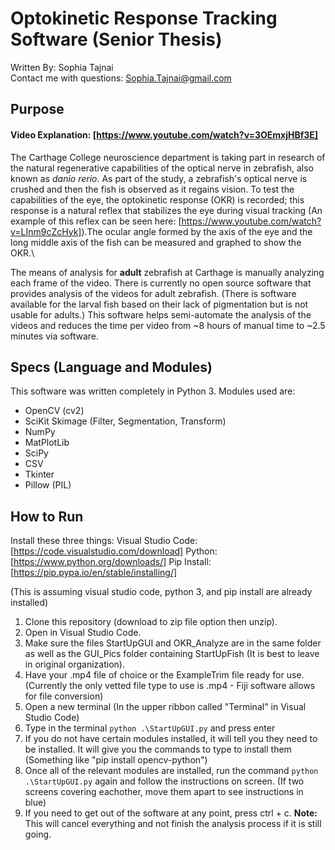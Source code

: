 # Optokinetic Response Tracking Software (Senior Thesis)
Written By: Sophia Tajnai\
Contact me with questions: Sophia.Tajnai@gmail.com

## Purpose
#### Video Explanation: [https://www.youtube.com/watch?v=3OEmxjHBf3E]
  The Carthage College neuroscience department is taking part in research of the natural regenerative capabilities of the optical nerve in zebrafish, also known as *danio rerio*. As part of the study, a zebrafish's optical nerve is crushed and then the fish is observed as it regains vision. To test the capabilities of the eye, the optokinetic response (OKR) is recorded; this response is a natural reflex that stabilizes the eye during visual tracking (An example of this reflex can be seen here: [https://www.youtube.com/watch?v=LInm9cZcHyk]).The ocular angle formed by the axis of the eye and the long middle axis of the fish can be measured and graphed to show the OKR.\


The means of analysis for **adult** zebrafish at Carthage is manually analyzing each frame of the video. There is currently no open source software that provides analysis of the videos for adult zebrafish. (There is software available for the larval fish based on their lack of pigmentation but is not usable for adults.) This software helps semi-automate the analysis of the videos and reduces the time per video from ~8 hours of manual time to ~2.5 minutes via software.

## Specs (Language and Modules)
This software was written completely in Python 3. Modules used are:
* OpenCV (cv2)
* SciKit Skimage (Filter, Segmentation, Transform)
* NumPy
* MatPlotLib
* SciPy
* CSV
* Tkinter
* Pillow (PIL)

## How to Run
Install these three things:
Visual Studio Code: [https://code.visualstudio.com/download]
Python: [https://www.python.org/downloads/]
Pip Install: [https://pip.pypa.io/en/stable/installing/]

(This is assuming visual studio code, python 3, and pip install are already installed)
1. Clone this repository (download to zip file option then unzip).
2. Open in Visual Studio Code.
3. Make sure the files StartUpGUI and OKR_Analyze are in the same folder as well as the GUI_Pics folder containing StartUpFish (It is best to leave in original organization).
4. Have your .mp4 file of choice or the ExampleTrim file ready for use. (Currently the only vetted file type to use is .mp4 - Fiji software allows for file conversion)
5. Open a new terminal (In the upper ribbon called "Terminal" in Visual Studio Code)
6. Type in the terminal `python .\StartUpGUI.py` and press enter
7. If you do not have certain modules installed, it will tell you they need to be installed. It will give you the commands to type to install them (Something like "pip install opencv-python")
8. Once all of the relevant modules are installed, run the command `python .\StartUpGUI.py` again and follow the instructions on screen. (If two screens covering eachother, move them apart to see instructions in blue)
9. If you need to get out of the software at any point, press ctrl + c. **Note:** This will cancel everything and not finish the analysis process if it is still going.

